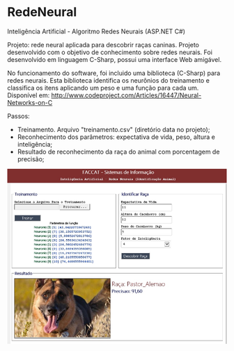 # RedeNeural
Inteligência Artificial - Algoritmo Redes Neurais (ASP.NET C#) 

Projeto: rede neural aplicada para descobrir raças caninas. Projeto desenvolvido com o objetivo de conhecimento sobre redes neurais. Foi desenvolvido em linguagem C-Sharp, possui uma interface Web amigável.

No funcionamento do software, foi incluido uma biblioteca (C-Sharp) para redes neurais. Esta biblioteca identifica os neurônios do treinamento e classifica os itens aplicando um peso e uma função para cada um. Disponível em: http://www.codeproject.com/Articles/16447/Neural-Networks-on-C

Passos: 

 - Treinamento. Arquivo "treinamento.csv" (diretório data no projeto); 
 - Reconhecimento dos parâmetros: expectativa de vida, peso, altura e inteligência; 
 - Resultado de reconhecimento da raça do animal com porcentagem de precisão;

![alt tag](https://raw.githubusercontent.com/patricksw/RedeNeural/master/software.jpg)
